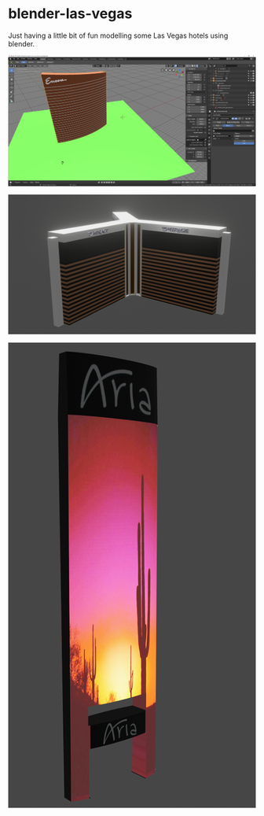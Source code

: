 # blender-las-vegas
Just having a little bit of fun modelling some Las Vegas hotels using blender.

![Encore Hotel](assets/encore_screen_shot.png)

![mirage_render](assets/mirage_render_screen_shot.png)

![aria_neon_sign](assets/aria_neon_sign.png)
